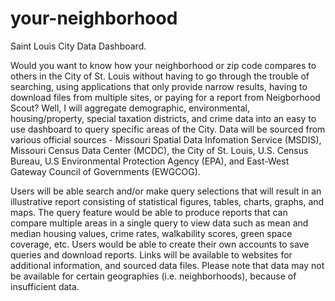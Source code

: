 # your-neighborhood

Saint Louis City Data Dashboard.

Would you want to know how your neighborhood or zip code compares to others in the City of St. Louis without having to go through the trouble of searching, using applications that only provide narrow results, having to download files from multiple sites, or paying for a report from Neigborhood Scout? Well, I will aggregate demographic, environmental, housing/property, special taxation districts, and crime data into an easy to use dashboard to query specific areas of the City. Data will be sourced from various official sources - Missouri Spatial Data Infomation Service (MSDIS), Missouri Census Data Center (MCDC), the City of St. Louis, U.S. Census Bureau, U.S Environmental Protection Agency (EPA), and East-West Gateway Council of Governments (EWGCOG).

Users will be able search and/or make query selections that will result in an illustrative report consisting of statistical figures, tables, charts, graphs, and maps. The query feature would be able to produce reports that can compare multiple areas in a single query to view data such as mean and median housing values, crime rates, walkability scores, green space coverage, etc. Users would be able to create their own accounts to save queries and download reports. Links will be available to websites for additional information, and sourced data files. Please note that data may not be available for certain geographies (i.e. neighborhoods), because of insufficient data.
